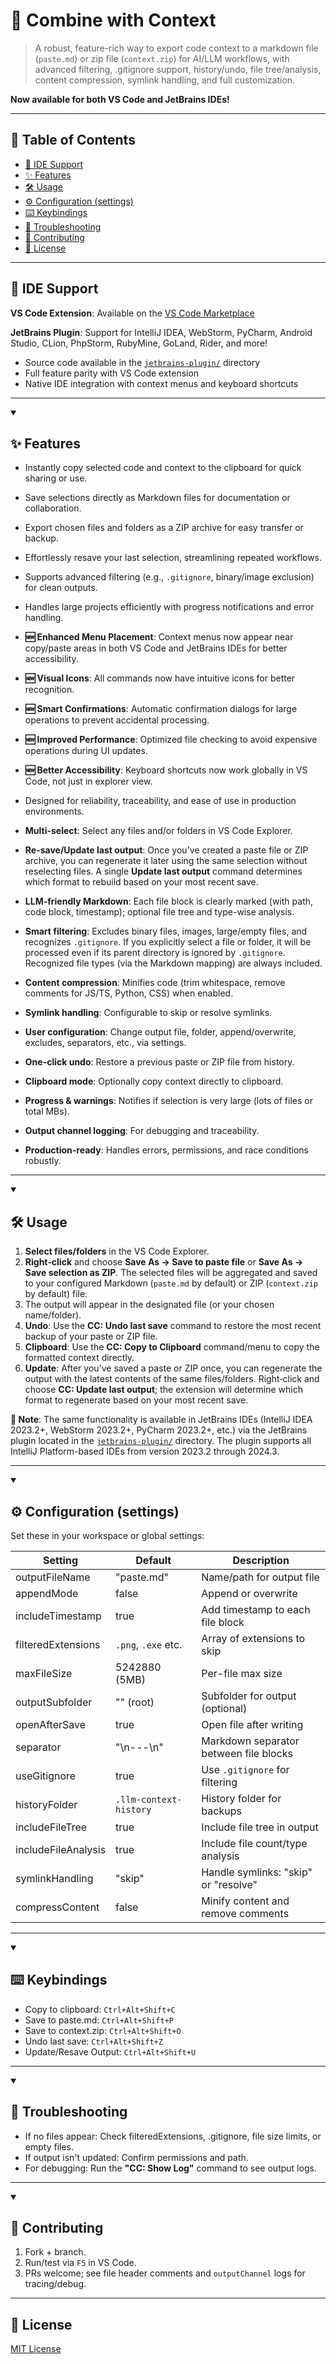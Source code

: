 # 🚀 Combine with Context

> A robust, feature-rich way to export code context to a markdown file (`paste.md`) or zip file (`context.zip`) for AI/LLM workflows, with advanced filtering, .gitignore support, history/undo, file tree/analysis, content compression, symlink handling, and full customization.

**Now available for both VS Code and JetBrains IDEs!**

---

## 📑 Table of Contents

- [🎯 IDE Support](#-ide-support)
- [✨ Features](#-features)
- [🛠 Usage](#-usage)
- [⚙️ Configuration (settings)](#️-configuration-settings)
- [⌨️ Keybindings](#️-keybindings)
- [🐞 Troubleshooting](#-troubleshooting)
- [🤝 Contributing](#-contributing)
- [📜 License](#-license)

---

## 🎯 IDE Support

**VS Code Extension**: Available on the [VS Code Marketplace](https://marketplace.visualstudio.com/items?itemName=mohesu.combine-with-context)

**JetBrains Plugin**: Support for IntelliJ IDEA, WebStorm, PyCharm, Android Studio, CLion, PhpStorm, RubyMine, GoLand, Rider, and more!
- Source code available in the [`jetbrains-plugin/`](./jetbrains-plugin/) directory
- Full feature parity with VS Code extension
- Native IDE integration with context menus and keyboard shortcuts

---

<details open>
<summary><h2>✨ Features</h2></summary>

- Instantly copy selected code and context to the clipboard for quick sharing or use.
- Save selections directly as Markdown files for documentation or collaboration.
- Export chosen files and folders as a ZIP archive for easy transfer or backup.
- Effortlessly resave your last selection, streamlining repeated workflows.
- Supports advanced filtering (e.g., `.gitignore`, binary/image exclusion) for clean outputs.
- Handles large projects efficiently with progress notifications and error handling.
- **🆕 Enhanced Menu Placement**: Context menus now appear near copy/paste areas in both VS Code and JetBrains IDEs for better accessibility.
- **🆕 Visual Icons**: All commands now have intuitive icons for better recognition.
- **🆕 Smart Confirmations**: Automatic confirmation dialogs for large operations to prevent accidental processing.
- **🆕 Improved Performance**: Optimized file checking to avoid expensive operations during UI updates.
- **🆕 Better Accessibility**: Keyboard shortcuts now work globally in VS Code, not just in explorer view.
- Designed for reliability, traceability, and ease of use in production environments.

- **Multi-select**: Select any files and/or folders in VS Code Explorer.
- **Re-save/Update last output**: Once you've created a paste file or ZIP archive, you can regenerate it later using the same selection without reselecting files.  A single **Update last output** command determines which format to rebuild based on your most recent save.
- **LLM-friendly Markdown**: Each file block is clearly marked (with path, code block, timestamp); optional file tree and type-wise analysis.
- **Smart filtering**: Excludes binary files, images, large/empty files, and recognizes `.gitignore`.
  If you explicitly select a file or folder, it will be processed even if its parent directory is ignored by `.gitignore`.  Recognized file types (via the Markdown mapping) are always included.
- **Content compression**: Minifies code (trim whitespace, remove comments for JS/TS, Python, CSS) when enabled.
- **Symlink handling**: Configurable to skip or resolve symlinks.
- **User configuration**: Change output file, folder, append/overwrite, excludes, separators, etc., via settings.
- **One-click undo**: Restore a previous paste or ZIP file from history.
- **Clipboard mode**: Optionally copy context directly to clipboard.
- **Progress & warnings**: Notifies if selection is very large (lots of files or total MBs).
- **Output channel logging**: For debugging and traceability.
- **Production-ready**: Handles errors, permissions, and race conditions robustly.

</details>

---

<details open>
<summary><h2>🛠 Usage</h2></summary>

1. **Select files/folders** in the VS Code Explorer.
2. **Right‑click** and choose **Save As → Save to paste file** or **Save As → Save selection as ZIP**.  The selected files will be aggregated and saved to your configured Markdown (`paste.md` by default) or ZIP (`context.zip` by default) file.
3. The output will appear in the designated file (or your chosen name/folder).
4. **Undo**: Use the **CC: Undo last save** command to restore the most recent backup of your paste or ZIP file.
5. **Clipboard**: Use the **CC: Copy to Clipboard** command/menu to copy the formatted context directly.
6. **Update**: After you've saved a paste or ZIP once, you can regenerate the output with the latest contents of the same files/folders. Right‑click and choose **CC: Update last output**; the extension will determine which format to regenerate based on your most recent save.

**📝 Note**: The same functionality is available in JetBrains IDEs (IntelliJ IDEA 2023.2+, WebStorm 2023.2+, PyCharm 2023.2+, etc.) via the JetBrains plugin located in the [`jetbrains-plugin/`](./jetbrains-plugin/) directory. The plugin supports all IntelliJ Platform-based IDEs from version 2023.2 through 2024.3.

</details>

---

<details open>
<summary><h2>⚙️ Configuration (settings)</h2></summary>

Set these in your workspace or global settings:

| Setting             | Default                | Description                            |
| ------------------- | ---------------------- | -------------------------------------- |
| outputFileName      | "paste.md"             | Name/path for output file              |
| appendMode          | false                  | Append or overwrite                    |
| includeTimestamp    | true                   | Add timestamp to each file block       |
| filteredExtensions  | `.png`, `.exe` etc.    | Array of extensions to skip            |
| maxFileSize         | 5242880 (5MB)          | Per-file max size                      |
| outputSubfolder     | "" (root)              | Subfolder for output (optional)        |
| openAfterSave       | true                   | Open file after writing                |
| separator           | "\n---\n"              | Markdown separator between file blocks |
| useGitignore        | true                   | Use `.gitignore` for filtering         |
| historyFolder       | `.llm-context-history` | History folder for backups             |
| includeFileTree     | true                   | Include file tree in output            |
| includeFileAnalysis | true                   | Include file count/type analysis       |
| symlinkHandling     | "skip"                 | Handle symlinks: "skip" or "resolve"   |
| compressContent     | false                  | Minify content and remove comments     |

</details>

---

<details open>
<summary><h2>⌨️ Keybindings</h2></summary>

- Copy to clipboard: `Ctrl+Alt+Shift+C`
- Save to paste.md: `Ctrl+Alt+Shift+P`
- Save to context.zip: `Ctrl+Alt+Shift+O`
- Undo last save: `Ctrl+Alt+Shift+Z`
- Update/Resave Output: `Ctrl+Alt+Shift+U`

</details>

---

<details open>
<summary><h2>🐞 Troubleshooting</h2></summary>

- If no files appear: Check filteredExtensions, .gitignore, file size limits, or empty files.
- If output isn't updated: Confirm permissions and path.
- For debugging: Run the **"CC: Show Log"** command to see output logs.

</details>

---

<details open>
<summary><h2>🤝 Contributing</h2></summary>

1. Fork + branch.
2. Run/test via `F5` in VS Code.
3. PRs welcome; see file header comments and `outputChannel` logs for tracing/debug.

</details>

---

## 📜 License

[MIT License](https://github.com/mohesu/combine-with-context/blob/main/LICENSE.md)
